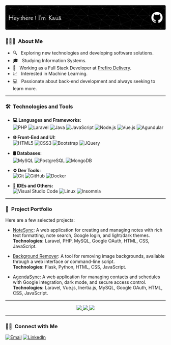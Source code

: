 <img src="https://raw.githubusercontent.com/rodrigueskaua/rodrigueskaua/master/github-header-image.png" alt="Kauã Rodrigues Banner">

<h3> 👨🏻‍💻 &nbsp;About Me </h3>

- 🔍 &nbsp; Exploring new technologies and developing software solutions.<br>
- 🎓 &nbsp; Studying Information Systems.<br>
- 💼 &nbsp; Working as a Full Stack Developer at [Prefiro Delivery](https://prefirodelivery.com/).<br>
- 📈 &nbsp; Interested in Machine Learning.<br>
- 💻 &nbsp; Passionate about back-end development and always seeking to learn more.

---

<h3> 🛠 &nbsp;Technologies and Tools</h3>

- **💻 Languages and Frameworks:**  
  ![PHP](https://img.shields.io/badge/-PHP-333333?style=flat&logo=php)
  ![Laravel](https://img.shields.io/badge/-Laravel-333333?style=flat&logo=laravel&logoColor=FF2D20)
  ![Java](https://img.shields.io/badge/-Java-333333?style=flat&logo=java&logoColor=007396)
  ![JavaScript](https://img.shields.io/badge/-JavaScript-333333?style=flat&logo=javascript)
  ![Node.js](https://img.shields.io/badge/-Node.js-333333?style=flat&logo=node.js)
  ![Vue.js](https://img.shields.io/badge/-Vue.js-333333?style=flat&logo=vue.js)
  ![Agundular](https://img.shields.io/badge/-Angular-333333?style=flat&logo=angular)

- **🌐 Front-End and UI:**  
  ![HTML5](https://img.shields.io/badge/-HTML5-333333?style=flat&logo=HTML5)
  ![CSS3](https://img.shields.io/badge/-CSS3-333333?style=flat&logo=CSS3&logoColor=1572B6)
  ![Bootstrap](https://img.shields.io/badge/-Bootstrap-333333?style=flat&logo=bootstrap&logoColor=563D7C)
  ![JQuery](https://img.shields.io/badge/-JQuery-333333?style=flat&logo=jquery)

- **🛢 Databases:**  
  ![MySQL](https://img.shields.io/badge/-MySQL-333333?style=flat&logo=mysql)
  ![PostgreSQL](https://img.shields.io/badge/-PostgreSQL-333333?style=flat&logo=postgresql)
  ![MongoDB](https://img.shields.io/badge/-MongoDB-333333?style=flat&logo=mongodb)

- **⚙️ Dev Tools:**  
  ![Git](https://img.shields.io/badge/-Git-333333?style=flat&logo=git)
  ![GitHub](https://img.shields.io/badge/-GitHub-333333?style=flat&logo=github)
  ![Docker](https://img.shields.io/badge/-Docker-333333?style=flat&logo=docker)

- **🔧 IDEs and Others:**  
  ![Visual Studio Code](https://img.shields.io/badge/-Visual%20Studio%20Code-333333?style=flat&logo=visual-studio-code&logoColor=007ACC)
  ![Linux](https://img.shields.io/badge/-Linux-333333?style=flat&logo=linux)
  ![Insomnia](https://img.shields.io/badge/-Insomnia-333333?style=flat&logo=insomnia)

---

<h3> 🌟 &nbsp;Project Portfolio </h3>

Here are a few selected projects:

- [NoteSync](https://github.com/rodrigueskaua/NoteSync): A web application for creating and managing notes with rich text formatting, note search, Google login, and light/dark themes.  
  **Technologies:** Laravel, PHP, MySQL, Google OAuth, HTML, CSS, JavaScript.

- [Background Remover](https://github.com/rodrigueskaua/Background-Remover): A tool for removing image backgrounds, available through a web interface or command-line script.  
  **Technologies:** Flask, Python, HTML, CSS, JavaScript.

- [AgendaSync](https://github.com/rodrigueskaua/AgendaSync): A web application for managing contacts and schedules with Google integration, dark mode, and secure access control.  
  **Technologies:** Laravel, Vue.js, Inertia.js, MySQL, Google OAuth, HTML, CSS, JavaScript.
---

<div align="center">
  <a href="https://github.com/rodrigueskaua">
    <img height="180em" src="https://github-readme-stats.vercel.app/api?username=rodrigueskaua&theme=dark&show_icons=true" />
    <img height="180em" src="https://github-readme-stats.vercel.app/api/top-langs/?username=rodrigueskaua&theme=dark&layout=compact" />
    <img height="180em" src="https://streak-stats.demolab.com?user=rodrigueskaua&theme=dark" />
  </a>
</div>

---

<h3> 🤝🏻 &nbsp;Connect with Me </h3>

<p align="start">
 <a href="mailto:kauarodrigues.fn@gmail.com"><img alt="Email" src="https://img.shields.io/badge/Email-kauarodrigues.fn@gmail.com-blue?style=flat-square&logo=gmail"></a>
 <a href="https://www.linkedin.com/in/kau%C3%A3-rodrigues-7a0980213/"><img alt="LinkedIn" src="https://img.shields.io/badge/LinkedIn-Kauã%20Rodrigues-blue?style=flat-square&logo=linkedin"></a>
</p>
